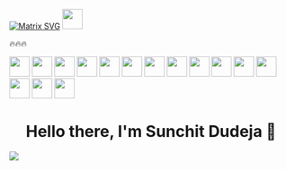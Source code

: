 [![Matrix SVG](https://raw.githubusercontent.com/rodrigograca31/rodrigograca31/master/matrix.svg)](https://www.youtube.com/channel/UCcSu42m7xhCumIKkKupnpRA) 
<img src="https://raw.githubusercontent.com/TheDudeThatCode/TheDudeThatCode/master/Assets/Earth.gif" style="max-width:100%;" width="36px">
<p>🔥🔥🔥</p>
<img src="https://raw.githubusercontent.com/TheDudeThatCode/TheDudeThatCode/master/Assets/Earth.gif" style="max-width:100%;" width="36px">
<img src="https://raw.githubusercontent.com/TheDudeThatCode/TheDudeThatCode/master/Assets/Earth.gif" style="max-width:100%;" width="36px">
<img src="https://raw.githubusercontent.com/TheDudeThatCode/TheDudeThatCode/master/Assets/Earth.gif" style="max-width:100%;" width="36px">
<img src="https://raw.githubusercontent.com/TheDudeThatCode/TheDudeThatCode/master/Assets/Earth.gif" style="max-width:100%;" width="36px">
<img src="https://raw.githubusercontent.com/TheDudeThatCode/TheDudeThatCode/master/Assets/Earth.gif" style="max-width:100%;" width="36px">
<img src="https://raw.githubusercontent.com/TheDudeThatCode/TheDudeThatCode/master/Assets/Earth.gif" style="max-width:100%;" width="36px">
<img src="https://raw.githubusercontent.com/TheDudeThatCode/TheDudeThatCode/master/Assets/Earth.gif" style="max-width:100%;" width="36px">
<img src="https://raw.githubusercontent.com/TheDudeThatCode/TheDudeThatCode/master/Assets/Earth.gif" style="max-width:100%;" width="36px">
<img src="https://raw.githubusercontent.com/TheDudeThatCode/TheDudeThatCode/master/Assets/Earth.gif" style="max-width:100%;" width="36px">
<img src="https://raw.githubusercontent.com/TheDudeThatCode/TheDudeThatCode/master/Assets/Earth.gif" style="max-width:100%;" width="36px">
<img src="https://raw.githubusercontent.com/TheDudeThatCode/TheDudeThatCode/master/Assets/Earth.gif" style="max-width:100%;" width="36px">
<img src="https://raw.githubusercontent.com/TheDudeThatCode/TheDudeThatCode/master/Assets/Earth.gif" style="max-width:100%;" width="36px">
<img src="https://raw.githubusercontent.com/TheDudeThatCode/TheDudeThatCode/master/Assets/Earth.gif" style="max-width:100%;" width="36px">
<img src="https://raw.githubusercontent.com/TheDudeThatCode/TheDudeThatCode/master/Assets/Earth.gif" style="max-width:100%;" width="36px">
<img src="https://raw.githubusercontent.com/TheDudeThatCode/TheDudeThatCode/master/Assets/Earth.gif" style="max-width:100%;" width="36px">

    
  
<p>
  <h1 align="center"><b>Hello there, I'm Sunchit Dudeja 👋</b></h1>
</p>


![](https://komarev.com/ghpvc/?username=Coding-Decoded)


<!--
**Sunchit/Sunchit** is a ✨ _special_ ✨ repository because its `README.md` (this file) appears on your GitHub profile.

### Hi there <img src="https://github.com/TheDudeThatCode/TheDudeThatCode/raw/master/Assets/Hi.gif" style="max-width:100%;" width="29px"> 
Here are some ideas to get you started:

- 🔭 I’m currently working on ...
- 🌱 I’m currently learning ...
- 👯 I’m looking to collaborate on ...
- 🤔 I’m looking for help with ...
- 💬 Ask me about ...
- 📫 How to reach me: ...
- 😄 Pronouns: ...
- ⚡ Fun fact: ...
-->
